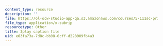 ```yaml
---
content_type: resource
description: ''
file: https://ol-ocw-studio-app-qa.s3.amazonaws.com/courses/5-111sc-principles-of-chemical-science-fall-2014/e63fa73a7d8cbb080cffd228909fb4a3_xB8xRCSyQlY.srt
file_type: application/x-subrip
resourcetype: Other
title: 3play caption file
uid: e63fa73a-7d8c-bb08-0cff-d228909fb4a3
---
```

